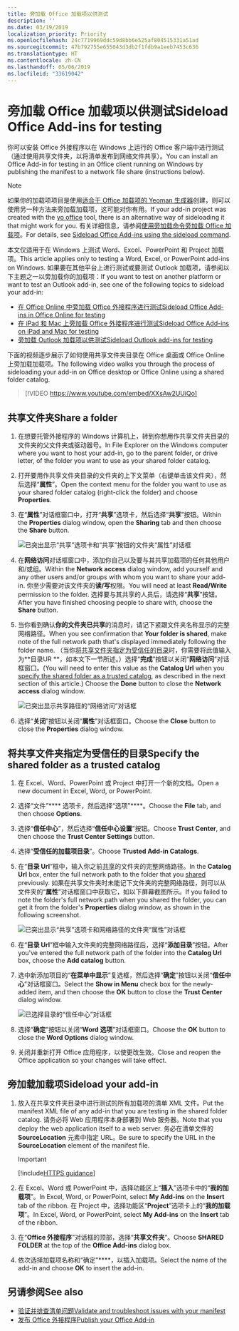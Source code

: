 ```yaml
---
title: 旁加载 Office 加载项以供测试
description: ''
ms.date: 03/19/2019
localization_priority: Priority
ms.openlocfilehash: 24c7719969ddc59d8bb6e525af804515331a51ad
ms.sourcegitcommit: 47b792755e655043d3db2f1fdb9a1eeb7453c636
ms.translationtype: HT
ms.contentlocale: zh-CN
ms.lasthandoff: 05/06/2019
ms.locfileid: "33619042"
---
```

# <a name="sideload-office-add-ins-for-testing"></a><span data-ttu-id="bce23-102">旁加载 Office 加载项以供测试</span><span class="sxs-lookup"><span data-stu-id="bce23-102">Sideload Office Add-ins for testing</span></span>

<span data-ttu-id="bce23-103">你可以安装 Office 外接程序以在 Windows 上运行的 Office 客户端中进行测试（通过使用共享文件夹，以将清单发布到网络文件共享）。</span><span class="sxs-lookup"><span data-stu-id="bce23-103">You can install an Office Add-in for testing in an Office client running on Windows by publishing the manifest to a network file share (instructions below).</span></span>

> [!NOTE]
> <span data-ttu-id="bce23-104">如果你的加载项项目是使用[适合于 Office 加载项的 Yeoman 生成器](https://github.com/OfficeDev/generator-office)创建，则可以使用另一种方法来旁加载加载项，这可能对你有用。</span><span class="sxs-lookup"><span data-stu-id="bce23-104">If your add-in project was created with the [yo office](https://github.com/OfficeDev/generator-office) tool, there is an alternative way of sideloading it that might work for you.</span></span> <span data-ttu-id="bce23-105">有关详细信息，请参阅[使用旁加载命令旁加载 Office 加载项](sideload-office-addin-using-sideload-command.md)。</span><span class="sxs-lookup"><span data-stu-id="bce23-105">For details, see [Sideload Office Add-ins using the sideload command](sideload-office-addin-using-sideload-command.md).</span></span>

<span data-ttu-id="bce23-106">本文仅适用于在 Windows 上测试 Word、Excel、PowerPoint 和 Project 加载项。</span><span class="sxs-lookup"><span data-stu-id="bce23-106">This article applies only to testing a Word, Excel, or PowerPoint add-ins on Windows.</span></span> <span data-ttu-id="bce23-107">如果要在其他平台上进行测试或要测试 Outlook 加载项，请参阅以下主题之一以旁加载你的加载项：</span><span class="sxs-lookup"><span data-stu-id="bce23-107">If you want to test on another platform or want to test an Outlook add-in, see one of the following topics to sideload your add-in:</span></span>

- [<span data-ttu-id="bce23-108">在 Office Online 中旁加载 Office 外接程序进行测试</span><span class="sxs-lookup"><span data-stu-id="bce23-108">Sideload Office Add-ins in Office Online for testing</span></span>](sideload-office-add-ins-for-testing.md)
- [<span data-ttu-id="bce23-109">在 iPad 和 Mac 上旁加载 Office 外接程序进行测试</span><span class="sxs-lookup"><span data-stu-id="bce23-109">Sideload Office Add-ins on iPad and Mac for testing</span></span>](sideload-an-office-add-in-on-ipad-and-mac.md)
- [<span data-ttu-id="bce23-110">旁加载 Outlook 加载项以供测试</span><span class="sxs-lookup"><span data-stu-id="bce23-110">Sideload Outlook add-ins for testing</span></span>](/outlook/add-ins/sideload-outlook-add-ins-for-testing)

<span data-ttu-id="bce23-111">下面的视频逐步展示了如何使用共享文件夹目录在 Office 桌面或 Office Online 上旁加载加载项。</span><span class="sxs-lookup"><span data-stu-id="bce23-111">The following video walks you through the process of sideloading your add-in on Office desktop or Office Online using a shared folder catalog.</span></span>  

> [!VIDEO https://www.youtube.com/embed/XXsAw2UUiQo]

## <a name="share-a-folder"></a><span data-ttu-id="bce23-112">共享文件夹</span><span class="sxs-lookup"><span data-stu-id="bce23-112">Share a folder</span></span>

1. <span data-ttu-id="bce23-113">在想要托管外接程序的 Windows 计算机上，转到你想用作共享文件夹目录的文件夹的父文件夹或驱动器号。</span><span class="sxs-lookup"><span data-stu-id="bce23-113">In File Explorer on the Windows computer where you want to host your add-in, go to the parent folder, or drive letter, of the folder you want to use as your shared folder catalog.</span></span>

2. <span data-ttu-id="bce23-114">打开要用作共享文件夹目录的文件夹的上下文菜单（右键单击该文件夹），然后选择“**属性**”。</span><span class="sxs-lookup"><span data-stu-id="bce23-114">Open the context menu for the folder you want to use as your shared folder catalog (right-click the folder) and choose **Properties**.</span></span>

3. <span data-ttu-id="bce23-115">在“**属性**”对话框窗口中，打开“**共享**”选项卡，然后选择“**共享**”按钮。</span><span class="sxs-lookup"><span data-stu-id="bce23-115">Within the **Properties** dialog window, open the **Sharing** tab and then choose the **Share** button.</span></span>

    ![已突出显示“共享”选项卡和“共享”按钮的文件夹“属性”对话框](../images/sideload-windows-properties-dialog.png)

4. <span data-ttu-id="bce23-117">在**网络访问**对话框窗口中，添加你自己以及要与其共享加载项的任何其他用户和/或组。</span><span class="sxs-lookup"><span data-stu-id="bce23-117">Within the **Network access** dialog window, add yourself and any other users and/or groups with whom you want to share your add-in.</span></span> <span data-ttu-id="bce23-118">你至少需要对该文件夹的**读/写**权限。</span><span class="sxs-lookup"><span data-stu-id="bce23-118">You will need at least **Read/Write** permission to the folder.</span></span> <span data-ttu-id="bce23-119">选择要与其共享的人员后，请选择“**共享**”按钮。</span><span class="sxs-lookup"><span data-stu-id="bce23-119">After you have finished choosing people to share with, choose the **Share** button.</span></span>

5. <span data-ttu-id="bce23-120">当你看到确认**你的文件夹已共享**的消息时，请记下紧跟文件夹名称显示的完整网络路径。</span><span class="sxs-lookup"><span data-stu-id="bce23-120">When you see confirmation that **Your folder is shared**, make note of the full network path that's displayed immediately following the folder name.</span></span> <span data-ttu-id="bce23-121">（当你[将共享文件夹指定为受信任的目录](#specify-the-shared-folder-as-a-trusted-catalog)时，你需要将此值输入为**目录UR **，如本文下一节所述。）选择“**完成**”按钮以关闭“**网络访问**”对话框窗口。</span><span class="sxs-lookup"><span data-stu-id="bce23-121">(You will need to enter this value as the **Catalog Url** when you [specify the shared folder as a trusted catalog](#specify-the-shared-folder-as-a-trusted-catalog), as described in the next section of this article.) Choose the **Done** button to close the **Network access** dialog window.</span></span>

   ![已突出显示共享路径的“网络访问”对话框](../images/sideload-windows-network-access-dialog.png)

6. <span data-ttu-id="bce23-123">选择“**关闭**”按钮以关闭“**属性**”对话框窗口。</span><span class="sxs-lookup"><span data-stu-id="bce23-123">Choose the **Close** button to close the **Properties** dialog window.</span></span>

## <a name="specify-the-shared-folder-as-a-trusted-catalog"></a><span data-ttu-id="bce23-124">将共享文件夹指定为受信任的目录</span><span class="sxs-lookup"><span data-stu-id="bce23-124">Specify the shared folder as a trusted catalog</span></span>
      
1. <span data-ttu-id="bce23-125">在 Excel、Word、PowerPoint 或 Project 中打开一个新的文档。</span><span class="sxs-lookup"><span data-stu-id="bce23-125">Open a new document in Excel, Word, or PowerPoint.</span></span>
    
2. <span data-ttu-id="bce23-126">选择“文件”\*\*\*\* 选项卡，然后选择“选项”\*\*\*\*。</span><span class="sxs-lookup"><span data-stu-id="bce23-126">Choose the **File** tab, and then choose **Options**.</span></span>
    
3. <span data-ttu-id="bce23-127">选择“**信任中心**”，然后选择“**信任中心设置**”按钮。</span><span class="sxs-lookup"><span data-stu-id="bce23-127">Choose **Trust Center**, and then choose the **Trust Center Settings** button.</span></span>
    
4. <span data-ttu-id="bce23-128">选择“**受信任的加载项目录**”。</span><span class="sxs-lookup"><span data-stu-id="bce23-128">Choose **Trusted Add-in Catalogs**.</span></span>
    
5. <span data-ttu-id="bce23-129">在“**目录 Url**”框中，输入你之前[共享](#share-a-folder)的文件夹的完整网络路径。</span><span class="sxs-lookup"><span data-stu-id="bce23-129">In the **Catalog Url** box, enter the full network path to the folder that you [shared](#share-a-folder) previously.</span></span> <span data-ttu-id="bce23-130">如果在共享文件夹时未能记下文件夹的完整网络路径，则可以从文件夹的“**属性**”对话框窗口中获取它，如以下屏幕截图所示。</span><span class="sxs-lookup"><span data-stu-id="bce23-130">If you failed to note the folder's full network path when you shared the folder, you can get it from the folder's **Properties** dialog window, as shown in the following screenshot.</span></span> 

    ![已突出显示“共享”选项卡和网络路径的文件夹“属性”对话框](../images/sideload-windows-properties-dialog-2.png)
    
6. <span data-ttu-id="bce23-132">在“**目录 Url**”框中输入文件夹的完整网络路径后，选择“**添加目录**”按钮。</span><span class="sxs-lookup"><span data-stu-id="bce23-132">After you've entered the full network path of the folder into the **Catalog Url** box, choose the **Add catalog** button.</span></span>

7. <span data-ttu-id="bce23-133">选中新添加项目的“**在菜单中显示**”复选框，然后选择“**确定**”按钮以关闭“**信任中心**”对话框窗口。</span><span class="sxs-lookup"><span data-stu-id="bce23-133">Select the **Show in Menu** check box for the newly-added item, and then choose the **OK** button to close the **Trust Center** dialog window.</span></span> 

    ![已选择目录的“信任中心”对话框](../images/sideload-windows-trust-center-dialog.png)

8. <span data-ttu-id="bce23-135">选择“**确定**”按钮以关闭“**Word 选项**”对话框窗口。</span><span class="sxs-lookup"><span data-stu-id="bce23-135">Choose the **OK** button to close the **Word Options** dialog window.</span></span>

9. <span data-ttu-id="bce23-136">关闭并重新打开 Office 应用程序，以使更改生效。</span><span class="sxs-lookup"><span data-stu-id="bce23-136">Close and reopen the Office application so your changes will take effect.</span></span>
    

## <a name="sideload-your-add-in"></a><span data-ttu-id="bce23-137">旁加载加载项</span><span class="sxs-lookup"><span data-stu-id="bce23-137">Sideload your add-in</span></span>


1. <span data-ttu-id="bce23-138">放入在共享文件夹目录中进行测试的所有加载项的清单 XML 文件。</span><span class="sxs-lookup"><span data-stu-id="bce23-138">Put the manifest XML file of any add-in that you are testing in the shared folder catalog.</span></span> <span data-ttu-id="bce23-139">请务必将 Web 应用程序本身部署到 Web 服务器。</span><span class="sxs-lookup"><span data-stu-id="bce23-139">Note that you deploy the web application itself to a web server.</span></span> <span data-ttu-id="bce23-140">务必在清单文件的 **SourceLocation** 元素中指定 URL。</span><span class="sxs-lookup"><span data-stu-id="bce23-140">Be sure to specify the URL in the **SourceLocation** element of the manifest file.</span></span>

    > [!IMPORTANT]
    > [!include[HTTPS guidance](../includes/https-guidance.md)]

2. <span data-ttu-id="bce23-141">在 Excel、Word 或 PowerPoint 中，选择功能区上“**插入**”选项卡中的“**我的加载项**”。</span><span class="sxs-lookup"><span data-stu-id="bce23-141">In Excel, Word, or PowerPoint, select **My Add-ins** on the **Insert** tab of the ribbon.</span></span> <span data-ttu-id="bce23-142">在 Project 中，选择功能区“**Project**”选项卡上的“**我的加载项**”。</span><span class="sxs-lookup"><span data-stu-id="bce23-142">In Excel, Word, or PowerPoint, select **My Add-ins** on the **Insert** tab of the ribbon.</span></span> 

3. <span data-ttu-id="bce23-143">在“**Office 外接程序**”对话框的顶部，选择“**共享文件夹**”。</span><span class="sxs-lookup"><span data-stu-id="bce23-143">Choose **SHARED FOLDER** at the top of the **Office Add-ins** dialog box.</span></span>

4. <span data-ttu-id="bce23-144">依次选择加载项名称和“确定”\*\*\*\*，以插入加载项。</span><span class="sxs-lookup"><span data-stu-id="bce23-144">Select the name of the add-in and choose **OK** to insert the add-in.</span></span>

## <a name="see-also"></a><span data-ttu-id="bce23-145">另请参阅</span><span class="sxs-lookup"><span data-stu-id="bce23-145">See also</span></span>

- [<span data-ttu-id="bce23-146">验证并排查清单问题</span><span class="sxs-lookup"><span data-stu-id="bce23-146">Validate and troubleshoot issues with your manifest</span></span>](troubleshoot-manifest.md)
- [<span data-ttu-id="bce23-147">发布 Office 外接程序</span><span class="sxs-lookup"><span data-stu-id="bce23-147">Publish your Office Add-in</span></span>](../publish/publish.md)
    
